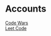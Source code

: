 # Accounts
[Code Wars](https://www.codewars.com/users/Safay) <br>
[Leet Code](https://leetcode.com/Safayy/)<br>
